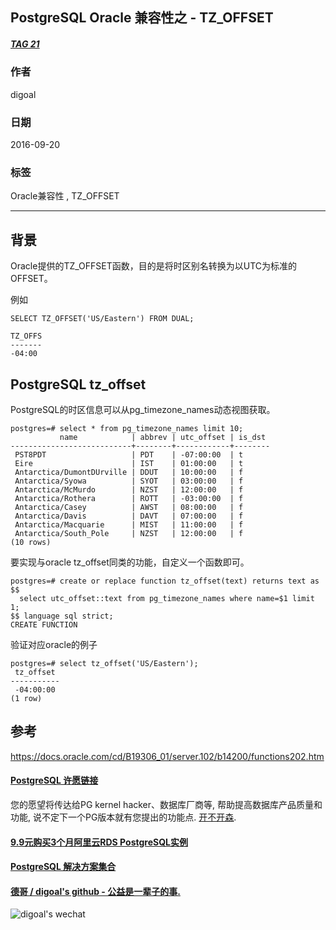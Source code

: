 ## PostgreSQL Oracle 兼容性之 - TZ_OFFSET
##### [TAG 21](../class/21.md)
          
### 作者         
digoal          
          
### 日期        
2016-09-20       
          
### 标签        
Oracle兼容性 , TZ_OFFSET  
          
----        
          
## 背景  
Oracle提供的TZ_OFFSET函数，目的是将时区别名转换为以UTC为标准的OFFSET。  
  
例如  
```
SELECT TZ_OFFSET('US/Eastern') FROM DUAL;

TZ_OFFS
-------
-04:00
```
  
## PostgreSQL tz_offset
PostgreSQL的时区信息可以从pg_timezone_names动态视图获取。  
```
postgres=# select * from pg_timezone_names limit 10;
           name            | abbrev | utc_offset | is_dst 
---------------------------+--------+------------+--------
 PST8PDT                   | PDT    | -07:00:00  | t
 Eire                      | IST    | 01:00:00   | t
 Antarctica/DumontDUrville | DDUT   | 10:00:00   | f
 Antarctica/Syowa          | SYOT   | 03:00:00   | f
 Antarctica/McMurdo        | NZST   | 12:00:00   | f
 Antarctica/Rothera        | ROTT   | -03:00:00  | f
 Antarctica/Casey          | AWST   | 08:00:00   | f
 Antarctica/Davis          | DAVT   | 07:00:00   | f
 Antarctica/Macquarie      | MIST   | 11:00:00   | f
 Antarctica/South_Pole     | NZST   | 12:00:00   | f
(10 rows)
```
  
要实现与oracle tz_offset同类的功能，自定义一个函数即可。  
```
postgres=# create or replace function tz_offset(text) returns text as $$
  select utc_offset::text from pg_timezone_names where name=$1 limit 1;
$$ language sql strict;
CREATE FUNCTION
```
  
验证对应oracle的例子  
```
postgres=# select tz_offset('US/Eastern');
 tz_offset 
-----------
 -04:00:00
(1 row)
```
    
## 参考  
  
https://docs.oracle.com/cd/B19306_01/server.102/b14200/functions202.htm  
  
  


  
  
  
  
  
  
  
  
  
  
  
  
  
  
  
  
  
  
  
  
  
  
  
  
  
  
  
  
  
  
  
  
  
  
  
  
  
  
  
  
  
  
  
  
  
  
  
  
  
  
  
  
  
  
  
  
  
  
  
  
  
  
  
#### [PostgreSQL 许愿链接](https://github.com/digoal/blog/issues/76 "269ac3d1c492e938c0191101c7238216")
您的愿望将传达给PG kernel hacker、数据库厂商等, 帮助提高数据库产品质量和功能, 说不定下一个PG版本就有您提出的功能点. [开不开森](https://github.com/digoal/blog/issues/76 "269ac3d1c492e938c0191101c7238216").  
  
  
#### [9.9元购买3个月阿里云RDS PostgreSQL实例](https://www.aliyun.com/database/postgresqlactivity "57258f76c37864c6e6d23383d05714ea")
  
  
#### [PostgreSQL 解决方案集合](https://yq.aliyun.com/topic/118 "40cff096e9ed7122c512b35d8561d9c8")
  
  
#### [德哥 / digoal's github - 公益是一辈子的事.](https://github.com/digoal/blog/blob/master/README.md "22709685feb7cab07d30f30387f0a9ae")
  
  
![digoal's wechat](../pic/digoal_weixin.jpg "f7ad92eeba24523fd47a6e1a0e691b59")
  
